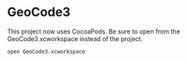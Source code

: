 # GeoCode3

This project now uses CocoaPods.  Be sure to open from the GeoCode3.xcworkspace instead of the project.

```
open GeoCode3.xcworkspace
```
